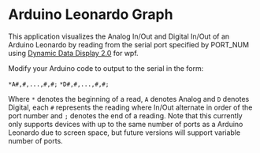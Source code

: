 Arduino Leonardo Graph
======================

This application visualizes the Analog In/Out and Digital In/Out 
of an Arduino Leonardo by reading from the serial port specified by PORT_NUM using
[Dynamic Data Display 2.0](http://dynamicdatadisplay.codeplex.com/) for wpf.
  
Modify your Arduino code to output to the serial in the form:

`*A#,#,...,#,#;`
`*D#,#,...,#,#;`
 
Where `*` denotes the beginning of a read, `A` denotes Analog and `D` denotes Digital, each `#` represents
the reading where In/Out alternate in order of the port number and `;` denotes the end of a reading.
Note that this currently only supports devices with up to the same
number of ports as a Arduino Leonardo due to screen space, but future
versions will support variable number of ports.
